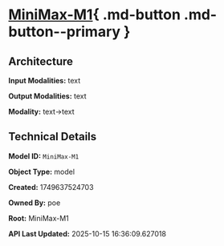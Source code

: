 # [MiniMax-M1](https://poe.com/MiniMax-M1){ .md-button .md-button--primary }

## Architecture

**Input Modalities:** text

**Output Modalities:** text

**Modality:** text->text


## Technical Details

**Model ID:** `MiniMax-M1`

**Object Type:** model

**Created:** 1749637524703

**Owned By:** poe

**Root:** MiniMax-M1

**API Last Updated:** 2025-10-15 16:36:09.627018
